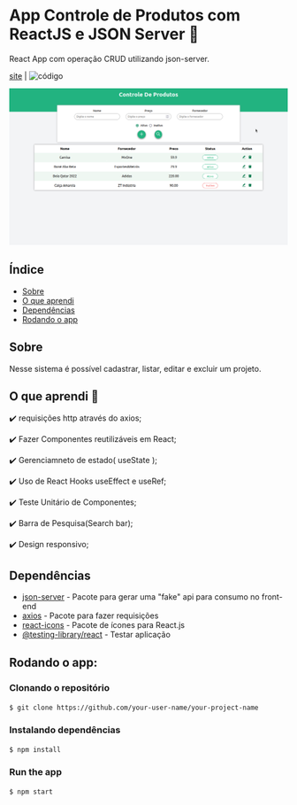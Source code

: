 # App Controle de Produtos com ReactJS e JSON Server :rocket:

React App com operação CRUD utilizando json-server.

[site]() | ![código](https://github.com/alessandradocouto/app-controle-de-produtos-reactjs)

![crud com form e table para visualziar produtos](https://github.com/alessandradocouto/controle-produtos/blob/master/src/assets/app-crud-react.png)



## Índice
- [Sobre](https://github.com/alessandradocouto/app-controle-de-produtos-reactjs#sobre)
- [O que aprendi](https://github.com/alessandradocouto/app-controle-de-produtos-reactjs#o-que-aprendi-dart)
- [Dependências](https://github.com/alessandradocouto/app-controle-de-produtos-reactjs#dependências)
- [Rodando o app](https://github.com/alessandradocouto/app-controle-de-produtos-reactjs#rodando-o-app)


## Sobre

Nesse sistema é possível cadastrar, listar, editar e excluir um projeto.


## O que aprendi :dart:

:heavy_check_mark: requisições http através do axios;

:heavy_check_mark: Fazer Componentes reutilizáveis em React;

:heavy_check_mark: Gerenciamneto de estado( useState );

:heavy_check_mark: Uso de React Hooks useEffect e useRef;

:heavy_check_mark: Teste Unitário de Componentes;

:heavy_check_mark: Barra de Pesquisa(Search bar);

:heavy_check_mark: Design responsivo;




## Dependências

- [json-server](https://www.npmjs.com/package/json-server) - Pacote para gerar uma "fake" api para consumo no front-end
- [axios](https://www.npmjs.com/package/axios) - Pacote para fazer requisições
- [react-icons](https://www.npmjs.com/package/react-icons) - Pacote de ícones para React.js
- [@testing-library/react](https://www.npmjs.com/package/@testing-library/react) - Testar aplicação


## Rodando o app:

### Clonando o repositório
`$ git clone https://github.com/your-user-name/your-project-name`

### Instalando dependências
`$ npm install`

### Run the app
`$ npm start`